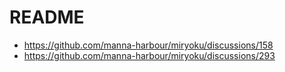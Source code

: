 # README 

* https://github.com/manna-harbour/miryoku/discussions/158
* https://github.com/manna-harbour/miryoku/discussions/293